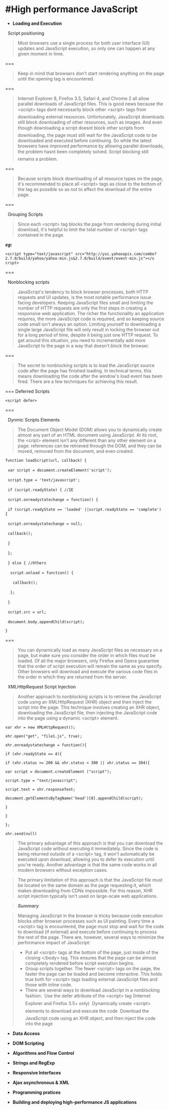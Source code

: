 #High performance JavaScript
===

*  **Loading and Execution**
 
&nbsp;&nbsp;Script positioning
> Most browsers use a single process for both user interface (UI) updates and JavaScript execution, so only one can happen at any given moment in time. 
 
===
>Keep in mind that browsers don't start rendering anything on the page until the opening <body> tag is encountered. 

===
>Internet Explorer 8, Firefox 3.5, Safari 4, and Chrome 2 all allow parallel downloads of JavaScript files. This is good news because the &lt;script&gt; tags dont necessarily block other &lt;script&gt; tags from downloading external resources. Unfortunately, JavaScript downloads still block downloading of other resources, such as images. And even though downloading a script doesnt block other scripts from downloading, the page must still wait for the JavaScript code to be downloaded and executed before continuing. So while the latest browsers have improved performance by allowing parallel downloads, the problem hasnt been completely solved. Script blocking still remains a problem.

===
>Because scripts block downloading of all resource types on the page, it's recommended to place all &lt;script&gt; tags as close to the bottom of the <body> tag as possible so as not to affect the download of the entire page.

===

&nbsp;&nbsp;Grouping Scripts

>Since each &lt;script&gt; tag blocks the page from rendering during initial download, it's helpful to limit the total number of &lt;script&gt; tags contained in the page. 

***eg:***

`<script type="text/javascript"
src="http://yui.yahooapis.com/combo?2.7.0/build/yahoo/yahoo-min.js&2.7.0/build/event/event-min.js"></s cript>`

===

&nbsp;&nbsp;Nonblocking scripts

>JavaScript's tendency to block browser processes, both HTTP requests and UI updates, is the most notable performance issue facing developers. Keeping JavaScript files small and limiting the number of HTTP requests are only the first steps in creating a responsive web application. The richer the functionality an application requires, the more JavaScript code is required, and so keeping source code small isn't always an option. Limiting yourself to downloading a single large JavaScript file will only result in locking the browser out for a long period of time, despite it being just one HTTP request. To get around this situation, you need to incrementally add more JavaScript to the page in a way that doesn't block the browser.

===
>The secret to nonblocking scripts is to load the JavaScript source code after the page has finished loading. In technical terms, this means downloading the code after the window's load event has been fired. There are a few techniques for achieving this result.

===
Deferred Scripts

`<script defer>`

===

&nbsp;&nbsp;Dynmic Scripts Elements
>The Document Object Model (DOM) allows you to dynamically create almost any part of an HTML document using JavaScript. At its root, the &lt;cript&gt; element isn't any different than any other element on a page: references can be retrieved through the DOM, and they can be moved, removed from the document, and even created. 

`function loadScript(url, callback) {`

&nbsp;&nbsp;`var script = document.createElement('script');`

&nbsp;&nbsp;`script.type = 'text/javascript';`

&nbsp;&nbsp;`if (script.readyState) { //IE`

&nbsp;&nbsp;`script.onreadystatechange = function() {`

&nbsp;&nbsp;`if (script.readyState == 'loaded' ||script.readyState == 'complete') {`

&nbsp;&nbsp;`script.onreadystatechange = null;`

&nbsp;&nbsp;`callback();`

&nbsp;&nbsp;`}`

&nbsp;&nbsp;`};`

&nbsp;&nbsp;`} else { //Others`

&nbsp;&nbsp;&nbsp;&nbsp;`script.onload = function() {`

&nbsp;&nbsp;&nbsp;&nbsp;&nbsp;&nbsp;`callback();`

&nbsp;&nbsp;&nbsp;&nbsp;`};`

&nbsp;&nbsp;`}`

&nbsp;&nbsp;`script.src = url;`

&nbsp;&nbsp;`document.body.appendChild(script);`

`}`

===
>You can dynamically load as many JavaScript files as necessary on a page, but make sure you consider the order in which files must be loaded. Of all the major browsers, only Firefox and Opera guarantee that the order of script execution will remain the same as you specify. Other browsers will download and execute the various code files in the order in which they are returned from the server. 

&nbsp;&nbsp;XMLHttpRequest Script Injection

>Another approach to nonblocking scripts is to retrieve the JavaScript code using an XMLHttpRequest (XHR) object and then inject the script into the page. This technique involves creating an XHR object, downloading the JavaScript file, then injecting the JavaScript code into the page using a dynamic &lt;script&gt; element. 

`var xhr = new XMLHttpRequest(); `

`xhr.open("get", "file1.js", true);`

`xhr.onreadystatechange = function(){`

`if (xhr.readyState == 4){`

`if (xhr.status >= 200 && xhr.status < 300 || xhr.status == 304){`

`var script = document.createElement ("script");`

`script.type = "text/javascript";`

`script.text = xhr.responseText;`

`document.getElementsByTagName('head')[0].appendChild(script);`

`}`


`}`


`};`


`xhr.send(null)`


>The primary advantage of this approach is that you can download the JavaScript code without executing it immediately. Since the code is being returned outside of a &lt;script&gt; tag, it won't automatically be executed upon download, allowing you to defer its execution until you're ready. Another advantage is that the same code works in all modern browsers without exception cases.

>The primary limitation of this approach is that the JavaScript file must be located on the same domain as the page requesting it, which makes downloading from CDNs impossible. For this reason, XHR script injection typically isn't used on large-scale web applications.

> ***Summary***
 
>Managing JavaScript in the browser is tricky because code execution blocks other browser processes such as UI painting. Every time a &lt;script&gt; tag is encountered, the page must stop and wait for the code to download (if external) and execute before continuing to process the rest of the page. There are, however, several ways to minimize the performance impact of JavaScript:

 > * Put all &lt;script&gt; tags at the bottom of the page, just inside of the closing &lt;\/body&gt; tag. This ensures that the page can be almost completely rendered before script execution begins.
 > * Group scripts together. The fewer &lt;script&gt; tags on the page, the faster the page can be loaded and become interactive. This holds true both for &lt;script&gt; tags loading external JavaScript files and those with inline code.
 > * There are several ways to download JavaScript in a nonblocking fashion:
 
Use the defer attribute of the &lt;script&gt; tag (Internet Explorer and Firefox 3.5+ only)
 Dynamically create &lt;script&gt; elements to download and execute the code
 Download the JavaScript code using an XHR object, and then inject the code into the page

*  **Data Access**

*  **DOM Scripting**

*  **Algorithms and Flow Control**

*  **Strings and RegExp**

*  **Responsive Interfaces**

*  **Ajax asynchronous & XML**

*  **Programming pratices**

*  **Building and deploying high-performance JS applications**



